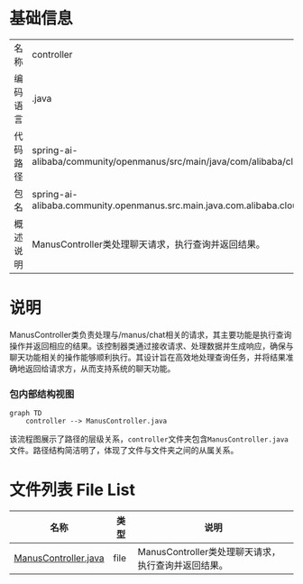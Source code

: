 # 基础信息

|      |      |
|------|------|
| 名称 | controller |
| 编码语言 | .java |
| 代码路径 | spring-ai-alibaba/community/openmanus/src/main/java/com/alibaba/cloud/ai/example/manus/controller |
| 包名 | spring-ai-alibaba.community.openmanus.src.main.java.com.alibaba.cloud.ai.example.manus.controller |
| 概述说明 | ManusController类处理聊天请求，执行查询并返回结果。 |

# 说明

ManusController类负责处理与/manus/chat相关的请求，其主要功能是执行查询操作并返回相应的结果。该控制器类通过接收请求、处理数据并生成响应，确保与聊天功能相关的操作能够顺利执行。其设计旨在高效地处理查询任务，并将结果准确地返回给请求方，从而支持系统的聊天功能。


### 包内部结构视图

```mermaid
graph TD
    controller --> ManusController.java
```

该流程图展示了路径的层级关系，`controller`文件夹包含`ManusController.java`文件。路径结构简洁明了，体现了文件与文件夹之间的从属关系。

# 文件列表 File List

| 名称   | 类型  | 说明 |
|-------|------|-------------|
| [ManusController.java](ManusController.md) | file | ManusController类处理聊天请求，执行查询并返回结果。 |


